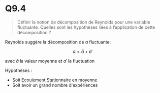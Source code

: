 # Q9.4

> Définir la notion de décomposition de Reynolds pour une variable fluctuante. Quelles sont les hypothèses liées à l’application de cette décomposition ?

Reynolds suggère la décomposition de $a$ fluctuante:

$$a = \bar a +a'$$

avec $\bar a$ la valeur moyenne et $a'$ la fluctuation

Hypothèses :
- Soit [Ecoulement Stationnaire](../Notion/Ecoulement%20Stationnaire.md) en moyenne
- Soit avoir un grand nombre d'expériences

